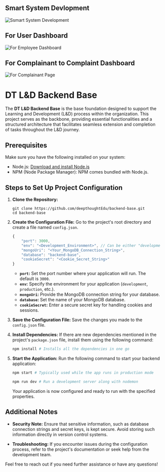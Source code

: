 ## Smart System Devlopment
![Ssmart System Development](https://github.com/devilalpanchal/Smart-System-Development/assets/144801878/63c9dbbc-1205-44cd-863b-f121a9b54384)

## For User Dashboard
![For Employee Dashboard](https://github.com/devilalpanchal/Smart-System-Development/assets/144801878/54a66f3d-7d09-4620-90bf-7b2f1e62e181)

## For Complainant  to Complaint Dashboard
![For Complainant Page](https://github.com/devilalpanchal/Smart-System-Development/assets/144801878/6cd34e78-1734-433d-aed8-35b354872ffc)


# DT L&D Backend Base

The **DT L&D Backend Base** is the base foundation designed to support the Learning and Development (L&D) process within the organization. This project serves as the backbone, providing essential functionalities and a structured architecture that facilitates seamless extension and completion of tasks throughout the L&D journey.

## Prerequisites

Make sure you have the following installed on your system:

- Node.js: [Download and install Node.js](https://nodejs.org/)
- NPM (Node Package Manager): NPM comes bundled with Node.js.

## Steps to Set Up Project Configuration

1. **Clone the Repository:**
   ```
   git clone https://github.com/deepthoughtEdu/backend-base.git
   cd backend-base
   ```

2. **Create the Configuration File:**
   Go to the project's root directory and create a file named `config.json`.

   ```javascript
   {
       "port": 3000,
       "env": "<Development_Environment>", // Can be either "development" or "production"
       "mongoUri": "<Your_MongoDB_Connection_String>",
       "database": "backend-base",
       "cookieSecret": "<Cookie_Secret_String>"
   }
   ```

   - **`port`:** Set the port number where your application will run. The default is `3000`.
   - **`env`:** Specify the environment for your application (`development`, `production`, etc.).
   - **`mongoUri`:** Provide the MongoDB connection string for your database.
   - **`database`:** Set the name of your MongoDB database.
   - **`cookieSecret`:** Enter a secure secret key for handling cookies and sessions.

3. **Save the Configuration File:**
   Save the changes you made to the `config.json` file.

4. **Install Dependencies:**
   If there are new dependencies mentioned in the project's `package.json` file, install them using the following command:
   ```bash
   npm install # Installs all the dependencies in one go
   ```

5. **Start the Application:**
   Run the following command to start your backend application:
   ```bash
   npm start # Typically used while the app runs in production mode
   
   npm run dev # Run a development server along with nodemon
   ```

   Your application is now configured and ready to run with the specified properties.

## Additional Notes

- **Security Note:**
  Ensure that sensitive information, such as database connection strings and secret keys, is kept secure. Avoid storing such information directly in version control systems.

- **Troubleshooting:**
  If you encounter issues during the configuration process, refer to the project's documentation or seek help from the development team.

Feel free to reach out if you need further assistance or have any questions!



